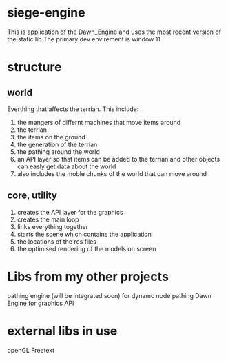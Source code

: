 # siege-engine

This is application of the Dawn_Engine and uses the most recent version of the static lib
The primary dev envirement is window 11

# structure
## world 
Everthing that affects the terrian. This include:
1. the mangers of differnt machines that move items around 
2. the terrian 
3. the items on the ground
4. the generation of the terrian
5. the pathing around the world
6. an API layer so that items can be added to the terrian and other objects can easly get data about the world
7. also includes the moble chunks of the world that can move around

## core, utility 
1. creates the API layer for the graphics
2. creates the main loop
3. links everything together
4. starts the scene which contains the application
5. the locations of the res files
6. the optimised rendering of the models on screen

# Libs from my other projects

pathing engine (will be integrated soon) for dynamc node pathing
Dawn Engine for graphics API

# external libs in use

openGL
Freetext

